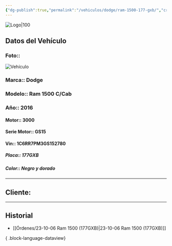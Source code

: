 ```yaml
---
{"dg-publish":true,"permalink":"/vehiculos/dodge/ram-1500-177-gxb/","created":"","updated":""}
---
```


![Logo|100](http://drive.google.com/uc?export=view&id=137fl3TIZ0-PU8b-Pt0bsjclwHub_u78G)

## Datos del Vehículo 
### Foto:: 
![Vehículo](http://drive.google.com/uc?export=view&id=1mHy9V3bEBROk2KzohhPnTeCCd_Yt5Riu)

### Marca:: Dodge
### Modelo:: Ram 1500 C/Cab
### Año:: 2016
#### Motor:: 3000
#### Serie Motor:: GS15
#### Vin:: 1C6RR7PM3GS152780
##### Placa:: 177GXB
##### Color:: Negro y dorado
---

## Cliente:



---

## Historial

- [[Órdenes/23-10-06 Ram 1500 (177GXB)\|23-10-06 Ram 1500 (177GXB)]]

{ .block-language-dataview} 
